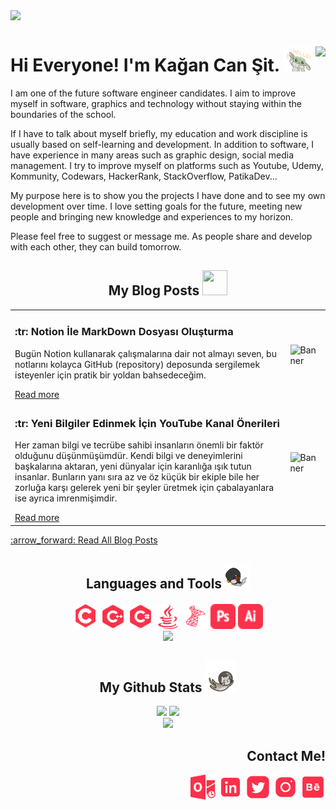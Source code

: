 <!-- BANNER IMAGE -->
<img src="https://github.com/KaganCanSit/KaganCanSit/blob/master/ImageFiles/Gif/Github%20Banner.gif">

<!-- HEADER AND ABOUT ME -->
<div align="left" class="header">
      <h1>
            Hi Everyone! I'm Kağan Can Şit.
            <img src="https://github.com/KaganCanSit/KaganCanSit/blob/master/ImageFiles/Gif/baby-yoda-so-cute.gif" height="40px" width="45px"/>
            <img align="right" src="https://badges.pufler.dev/visits/kagancansit/kagancansit" />
      </h1>
 </div>
<div class="about_me">
      <p>I am one of the future software engineer candidates. I aim to improve myself in software, graphics and technology without staying within the boundaries of the school.</p>
      <p>If I have to talk about myself briefly, my education and work discipline is usually based on self-learning and development. In addition to software, I have experience in many areas such as graphic design, social media management. I try to improve myself on platforms such as Youtube, Udemy, Kommunity, Codewars, HackerRank, StackOverflow, PatikaDev...</p>
      <p>My purpose here is to show you the projects I have done and to see my own development over time. I love setting goals for the future, meeting new people and bringing new knowledge and experiences to my horizon.</p>
      <p>Please feel free to suggest or message me. As people share and develop with each other, they can build tomorrow.</p>
</div>


<!-- BLOG POST -->
<table>
<h2 align="center"> My Blog Posts <img src="https://media2.giphy.com/media/XHp04JU3R4SSkpTcbq/giphy.gif?cid=ecf05e47eg18pw9oeocck9umagbdz3i6ewz57wl9ks1assb6&rid=giphy.gif&ct=s" width="40" height="40"/> </h2>
<tr>
  <td>
    <h3>:tr: Notion İle MarkDown Dosyası Oluşturma</h3>
    <p>Bugün Notion kullanarak çalışmalarına dair not almayı seven, bu notlarını kolayca GitHub (repository) deposunda sergilemek isteyenler için pratik bir yoldan bahsedeceğim.</p>
    <a href="https://medium.com/@kagancansit/notion-i%CC%87le-markdown-dosyasi-olu%C5%9Fturmak-d1e725a021b1">Read more</a>
  </td>
  <td>
    <img src="https://miro.medium.com/max/700/1*v6_Hx8lPcd2-pwWL8TIq_Q.jpeg" alt="Banner" width="400px">
  </td>
</tr>

<tr>
  <td>
    <h3>:tr: Yeni Bilgiler Edinmek İçin YouTube Kanal Önerileri</h3>
    <p>Her zaman bilgi ve tecrübe sahibi insanların önemli bir faktör olduğunu düşünmüşümdür. Kendi bilgi ve deneyimlerini başkalarına aktaran, yeni dünyalar için karanlığa ışık tutun insanlar. Bunların yanı sıra az ve öz küçük bir ekiple bile her zorluğa karşı gelerek yeni bir şeyler üretmek için çabalayanlara ise ayrıca imrenmişimdir.</p>
    <a href="https://medium.com/@kagancansit/yeni-bilgiler-edinmek-i%CC%87%C3%A7in-youtube-kanal-%C3%B6nerileri-8a3aac7a4a14">Read more</a>
  </td>
  <td>
    <img src="https://miro.medium.com/max/700/1*7qIToPGHzHmHiSuierEatA.jpeg" alt="Banner" width="400px">
  </td>
</tr>
</table>
<a href="https://medium.com/@kagancansit">:arrow_forward: Read All Blog Posts</a>

<!-- LANGUAGE AND TOOLS -->
<div align="center" class="tools">   
  <h2>Languages and Tools
    <img src="https://github.com/KaganCanSit/KaganCanSit/blob/master/ImageFiles/Gif/laptop.gif" width="40" height="40"/>
  </h2>
  <img src="https://github.com/KaganCanSit/KaganCanSit/blob/master/ImageFiles/Image/C.png" alt="C_ProgrammingLanguage" width="40" height="42"/>
  <img src="https://github.com/KaganCanSit/KaganCanSit/blob/master/ImageFiles/Image/C%2B%2B.png" alt="C++_ProgrammingLanguage" width="40" height="40"/>
  <img src="https://github.com/KaganCanSit/KaganCanSit/blob/master/ImageFiles/Image/C%23.png" width="40" height="40"/>
  <img src="https://github.com/KaganCanSit/KaganCanSit/blob/master/ImageFiles/Image/Java.png" width="40" height="40" />
  <img src="https://github.com/KaganCanSit/KaganCanSit/blob/master/ImageFiles/Image/SQL.png" alt="MSql_Language" width="40" height="40"/>
  <img src="https://github.com/KaganCanSit/KaganCanSit/blob/master/ImageFiles/Image/Photoshop.png" alt="Photoshop_Adobe" width="40" height="40"/>
  <img src="https://github.com/KaganCanSit/KaganCanSit/blob/master/ImageFiles/Image/Illustrator.png" alt="Illustrator_Adobe" width="40" height="40"/><br> 
  <img src="https://github-readme-stats.vercel.app/api/top-langs/?username=kagancansit&hide=html,css,shaderlab,kotlin,hlsl&layout=compact&theme=radical">
</div>

<!-- GİHUB STATS -->
<div align="center" class="github_stats">
  <h2> My Github Stats <img src="https://github.com/KaganCanSit/KaganCanSit/blob/master/ImageFiles/Gif/Cat.gif" width="50" height="50"/> </h2>
  <img src="https://github-readme-streak-stats.herokuapp.com/?user=kagancansit&show_icons=true&locale=en&layout=compact&theme=radical&line_height=0" width="400px"/>
  <img src="https://github-readme-stats.vercel.app/api?username=kagancansit&show_icons=true&theme=radical" width="400px"><br>
  <img src="https://activity-graph.herokuapp.com/graph?username=kagancansit&theme=redical" width="800px">
</div>

<!-- CONTACT ME -->
<div align="right" class="connect">
  <h2>Contact Me!</h2>
  <a href="mailto:kagancansit@hotmail.com" target="blank"><img align="center" src="https://github.com/KaganCanSit/KaganCanSit/blob/master/ImageFiles/SocialMediaPng/Outlook.png" alt="@kagancansit" width="40" height="40" /></a>
  <a href="https://linkedin.com/in/kagancansit" target="blank"><img align="center" src="https://github.com/KaganCanSit/KaganCanSit/blob/master/ImageFiles/SocialMediaPng/Linked.png" alt="kagancansit" width="40" height="40" /></a>
  <a href="https://twitter.com/kagancansit" target="blank"><img align="center" src="https://github.com/KaganCanSit/KaganCanSit/blob/master/ImageFiles/SocialMediaPng/Twitter.png" alt="kagancansit" width="40" height="40" /></a>
  <a href="https://www.instagram.com/kagancansit" target="blank"><img align="center" src="https://github.com/KaganCanSit/KaganCanSit/blob/master/ImageFiles/SocialMediaPng/Instagram.png" alt="kagancansit" width="40" height="40" /></a>
  <a href="https://www.behance.net/kagancansit" target="blank"><img align="center" src="https://github.com/KaganCanSit/KaganCanSit/blob/master/ImageFiles/SocialMediaPng/Behance.png" alt="kagancansit" width="40" height="40" /></a>
</div>
